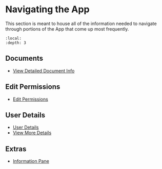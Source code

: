 # Navigating the App 


This section is meant to house all of the information needed to navigate through portions of the App that come up most frequently. 


```{contents} Table of Contents
:local:
:depth: 3
```

## Documents

- [View Detailed Document Info](#onboarding-offering-document-details)



## Edit Permissions

- [Edit Permissions](#edit-permissions-universal)


## User Details

- [User Details](#user-details)
- [View More Details](#user-details-main-page)

## Extras

- [Information Pane](#information-pane-main-page)